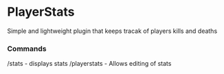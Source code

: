# PlayerStats
Simple and lightweight plugin that keeps tracak of players kills and deaths 
### Commands
/stats - displays stats <return>
/playerstats - Allows editing of stats



